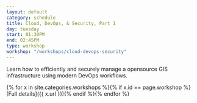 ```yaml
---
layout: default
category: schedule
title: Cloud, DevOps, & Security, Part 1
day: tuesday
start: 01:30PM
end: 02:45PM
type: workshop
workshop: "/workshops/cloud-devops-security"
---
```


Learn how to efficiently and securely manage a opensource GIS infrastructure using modern DevOps workflows.

{% for x in site.categories.workshops %}{% if x.id == page.workshop %}[Full details]({{ x.url }}){% endif %}{% endfor %}
